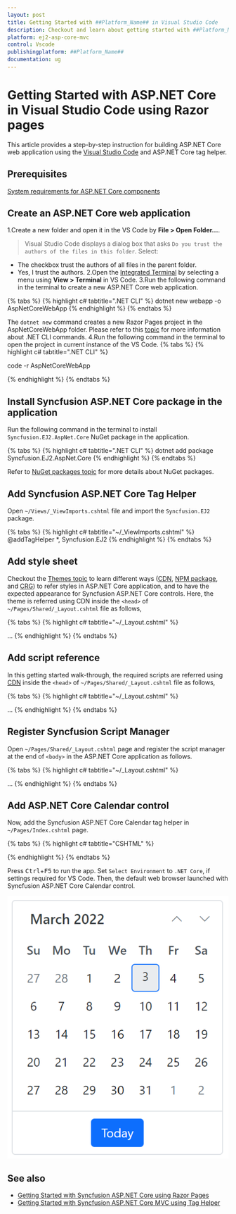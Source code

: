 ```yaml
---
layout: post
title: Getting Started with ##Platform_Name## in Visual Studio Code
description: Checkout and learn about getting started with ##Platform_Name## Calendar control using Tag helpers in Visual Studio Code.
platform: ej2-asp-core-mvc
control: Vscode
publishingplatform: ##Platform_Name##
documentation: ug
---
```


# Getting Started with ASP.NET Core in Visual Studio Code using Razor pages

This article provides a step-by-step instruction for building ASP.NET Core web application using the [Visual Studio Code](https://code.visualstudio.com/) and ASP.NET Core tag helper.

## Prerequisites

[System requirements for ASP.NET Core components](https://ej2.syncfusion.com/aspnetcore/documentation/system-requirements/)

## Create an ASP.NET Core web application

1.Create a new folder and open it in the VS Code by **File > Open Folder...**.
> Visual Studio Code displays a dialog box that asks `Do you trust the authors of the files in this folder`. Select:
* The checkbox trust the authors of all files in the parent folder.
* Yes, I trust the authors.
2.Open the [Integrated Terminal](https://code.visualstudio.com/docs/editor/integrated-terminal) by selecting a menu using **View > Terminal** in VS Code.
3.Run the following command in the terminal to create a new ASP.NET Core web application. 

{% tabs %}
{% highlight c# tabtitle=".NET CLI" %}
dotnet new webapp -o AspNetCoreWebApp
{% endhighlight %}
{% endtabs %}

The `dotnet new` command creates a new Razor Pages project in the AspNetCoreWebApp folder. Please refer to this [topic](https://docs.microsoft.com/en-us/dotnet/core/tools/dotnet-new?tabs=net60) for more information about .NET CLI commands.
4.Run the following command in the terminal to open the project in current instance of the VS Code. 
{% tabs %}
{% highlight c# tabtitle=".NET CLI" %}

code -r AspNetCoreWebApp

{% endhighlight %}
{% endtabs %}

## Install Syncfusion ASP.NET Core package in the application

Run the following command in the terminal to install `Syncfusion.EJ2.AspNet.Core` NuGet package in the application.

{% tabs %}
{% highlight c# tabtitle=".NET CLI" %}
dotnet add package Syncfusion.EJ2.AspNet.Core
{% endhighlight %}
{% endtabs %}

Refer to [NuGet packages topic](../nuget-packages/) for more details about NuGet packages.

## Add Syncfusion ASP.NET Core Tag Helper 

Open `~/Views/_ViewImports.cshtml` file and import the `Syncfusion.EJ2` package.

{% tabs %}
{% highlight c# tabtitle="~/_ViewImports.cshtml" %}
@addTagHelper *, Syncfusion.EJ2
{% endhighlight %}
{% endtabs %}

## Add style sheet

Checkout the [Themes topic](../appearance/theme/) to learn different ways ([CDN](../common/adding-script-references), [NPM package](../common/adding-script-references#node-package-manager-npm), and [CRG](../common/custom-resource-generator/)) to refer styles in ASP.NET Core application, and to have the expected appearance for Syncfusion ASP.NET Core controls. Here, the theme is referred using CDN inside the `<head>` of `~/Pages/Shared/_Layout.cshtml` file as follows,

{% tabs %}
{% highlight c# tabtitle="~/_Layout.cshtml" %}
<head>
    ...
    <!-- Syncfusion ASP.NET Core controls style -->
    <link rel="stylesheet" href="https://cdn.syncfusion.com/ej2/{{ site.ej2version }}/material.css" />
</head>
{% endhighlight %}
{% endtabs %}

## Add script reference
In this getting started walk-through, the required scripts are referred using [CDN](../common/adding-script-references) inside the `<head>` of `~/Pages/Shared/_Layout.cshtml` file as follows,

{% tabs %}
{% highlight c# tabtitle="~/_Layout.cshtml" %}
<head>
    ...
    <!-- Syncfusion ASP.NET Core controls script -->
    <script src="https://cdn.syncfusion.com/ej2/{{ site.ej2version }}/dist/ej2.min.js"></script>
</head>
{% endhighlight %}
{% endtabs %}

## Register Syncfusion Script Manager
Open `~/Pages/Shared/_Layout.cshtml` page and register the script manager <ejs-script> at the end of `<body>` in the ASP.NET Core application as follows. 

{% tabs %}
{% highlight c# tabtitle="~/_Layout.cshtml" %}
<body>
    ...
    <!-- Syncfusion ASP.NET Core Script Manager -->
    <ejs-scripts></ejs-scripts>
</body>
{% endhighlight %}
{% endtabs %}

## Add ASP.NET Core Calendar control

Now, add the Syncfusion ASP.NET Core Calendar tag helper in `~/Pages/Index.cshtml` page.

{% tabs %}
{% highlight c# tabtitle="CSHTML" %}
<div>
    <ejs-calendar id="calendar"></ejs-calendar>
</div>
{% endhighlight %}
{% endtabs %}

Press <kbd>Ctrl</kbd>+<kbd>F5</kbd> to run the app. Set `Select Environment` to `.NET Core`, if settings required for VS Code. Then, the default web browser launched with Syncfusion ASP.NET Core Calendar control.

![ASP.NET Core Calendar control - Getting Started using VS Code](images/aspnetcore-calendar.png)

## See also

* [Getting Started with Syncfusion ASP.NET Core using Razor Pages](https://ej2.syncfusion.com/aspnetcore/documentation/getting-started/razor-pages/)
* [Getting Started with Syncfusion ASP.NET Core MVC using Tag Helper](https://ej2.syncfusion.com/aspnetcore/documentation/getting-started/aspnet-core-mvc-taghelper)